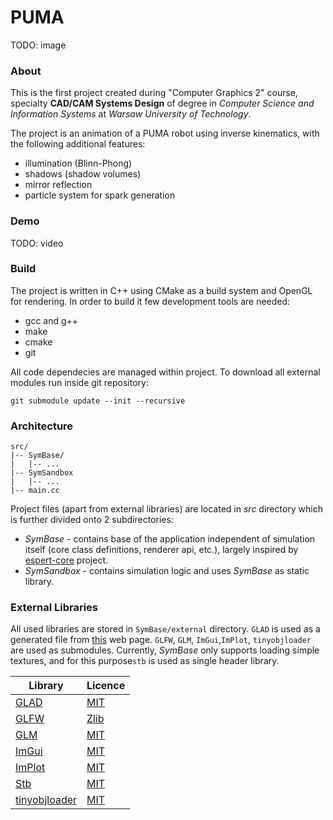 # PUMA

TODO: image

### About

This is the first project created during "Computer Graphics 2" course, specialty **CAD/CAM Systems Design** of degree in
*Computer Science and Information Systems* at *Warsaw University of Technology*.

The project is an animation of a PUMA robot using inverse kinematics, with the following additional features:

- illumination (Blinn-Phong)
- shadows (shadow volumes)
- mirror reflection
- particle system for spark generation

### Demo

TODO: video

### Build

The project is written in C++ using CMake as a build system and OpenGL for rendering.
In order to build it few development tools are needed:

- gcc and g++
- make
- cmake
- git

All code dependecies are managed within project. To download all external modules run inside git repository:

```
git submodule update --init --recursive
```

### Architecture

```
src/
|-- SymBase/
|   |-- ...
|-- SymSandbox
|   |-- ...
|-- main.cc
```

Project files (apart from external libraries) are located in *src* directory which is
further divided onto 2 subdirectories:

- *SymBase* - contains base of the application independent of simulation itself
  (core class definitions, renderer api, etc.), largely inspired
  by [espert-core](https://github.com/engineer-boys/espert-core)
  project.
- *SymSandbox* - contains simulation logic and uses *SymBase* as static library.

### External Libraries

All used libraries are stored in `SymBase/external` directory. `GLAD` is used as a generated file
from [this](https://glad.dav1d.de/) web page. `GLFW`, `GLM`, `ImGui`,`ImPlot`, `tinyobjloader` are used as submodules.
Currently, *SymBase* only supports loading simple textures, and for this purpose`stb` is used as single header library.

| Library                                                         | Licence                                                                            |
|-----------------------------------------------------------------|------------------------------------------------------------------------------------|
| [GLAD](https://github.com/Dav1dde/glad)                         | [MIT](https://github.com/Dav1dde/glad?tab=License-1-ov-file#readme)                |
| [GLFW](https://github.com/glfw/glfw)                            | [Zlib](https://github.com/glfw/glfw?tab=Zlib-1-ov-file#readme)                     |
| [GLM](https://github.com/g-truc/glm)                            | [MIT](https://github.com/g-truc/glm?tab=License-1-ov-file)                         |
| [ImGui](https://github.com/ocornut/imgui)                       | [MIT](https://github.com/ocornut/imgui?tab=MIT-1-ov-file#readme)                   |
| [ImPlot](https://github.com/epezent/implot)                     | [MIT](https://github.com/epezent/implot?tab=MIT-1-ov-file)                         |
| [Stb](https://github.com/nothings/stb/tree/master)              | [MIT](https://github.com/nothings/stb/tree/master?tab=License-1-ov-file)           |
| [tinyobjloader](https://github.com/tinyobjloader/tinyobjloader) | [MIT](https://github.com/tinyobjloader/tinyobjloader?tab=License-1-ov-file#readme) | 